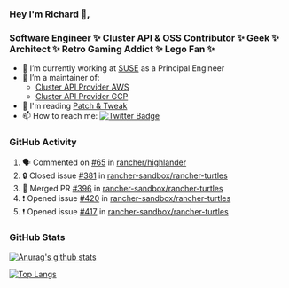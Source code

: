 ### Hey I'm Richard 👋, 

<h3 align="left">Software Engineer ✨ Cluster API & OSS Contributor ✨ Geek ✨ Architect ✨ Retro Gaming Addict ✨ Lego Fan ✨</h3>

- 🔭 I’m currently working at [SUSE](https://www.suse.com/) as a Principal Engineer
- 👯 I’m a maintainer of:
  -  [Cluster API Provider AWS](https://github.com/kubernetes-sigs/cluster-api-provider-aws)
  -  [Cluster API Provider GCP](https://github.com/kubernetes-sigs/cluster-api-provider-gcp)
- 💬 I'm reading [Patch & Tweak](https://bjooks.com/products/patch-tweak-exploring-modular-synthesis)
- 📫 How to reach me: [![Twitter Badge](https://img.shields.io/badge/-@fruit_case-00acee?style=flat&logo=Twitter&logoColor=white)](https://twitter.com/intent/follow?screen_name=fruit_case "Follow on Twitter")

### GitHub Activity 

<!--START_SECTION:activity-->
1. 🗣 Commented on [#65](https://github.com/rancher/highlander/issues/65#issuecomment-1982867711) in [rancher/highlander](https://github.com/rancher/highlander)
2. 🔒 Closed issue [#381](https://github.com/rancher-sandbox/rancher-turtles/issues/381) in [rancher-sandbox/rancher-turtles](https://github.com/rancher-sandbox/rancher-turtles)
3. 🎉 Merged PR [#396](https://github.com/rancher-sandbox/rancher-turtles/pull/396) in [rancher-sandbox/rancher-turtles](https://github.com/rancher-sandbox/rancher-turtles)
4. ❗ Opened issue [#420](https://github.com/rancher-sandbox/rancher-turtles/issues/420) in [rancher-sandbox/rancher-turtles](https://github.com/rancher-sandbox/rancher-turtles)
5. ❗ Opened issue [#417](https://github.com/rancher-sandbox/rancher-turtles/issues/417) in [rancher-sandbox/rancher-turtles](https://github.com/rancher-sandbox/rancher-turtles)
<!--END_SECTION:activity-->

### GitHub Stats

[![Anurag's github stats](https://github-readme-stats.vercel.app/api?username=richardcase&count_private=true&show_icons=true)](https://github.com/anuraghazra/github-readme-stats)

[![Top Langs](https://github-readme-stats.vercel.app/api/top-langs/?username=richardcase&hide=html&layout=compact)](https://github.com/anuraghazra/github-readme-stats)

